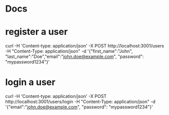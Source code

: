 # Docs

# register a user
curl -H 'Content-type: application/json' -X POST http://localhost:3001/users -H "Content-Type: application/json" -d '{"first_name":"John", "last_name":"Doe","email":"john.doe@example.com", "password": "mypassword1234"}'

# login a user

curl -H 'Content-type: application/json' -X POST http://localhost:3001/users/login -H "Content-Type: application/json" -d '{"email":"john.doe@example.com", "password": "mypassword1234"}'